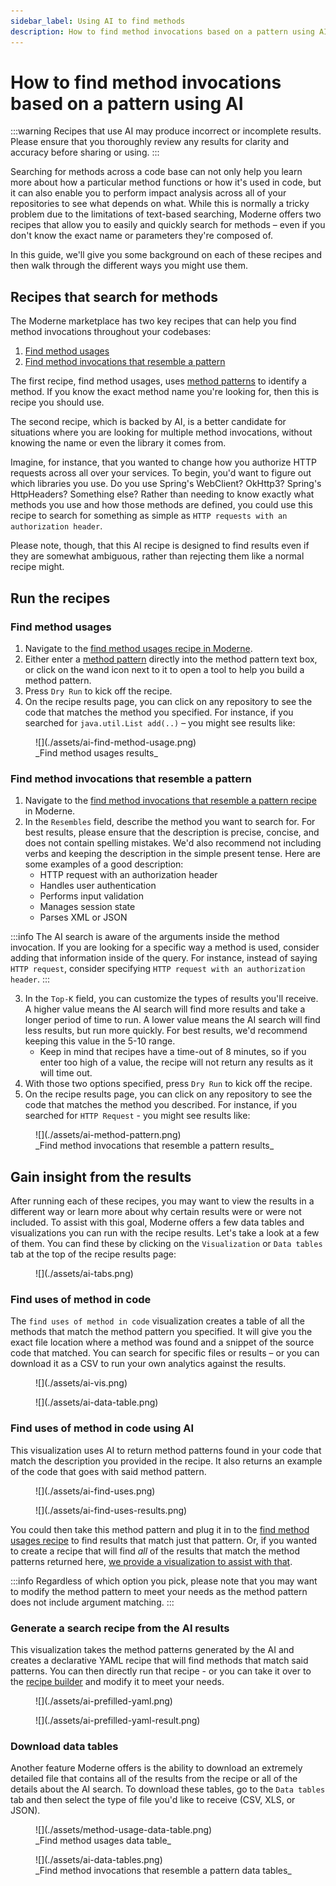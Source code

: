 ```yaml
---
sidebar_label: Using AI to find methods
description: How to find method invocations based on a pattern using AI.
---
```


# How to find method invocations based on a pattern using AI

:::warning
Recipes that use AI may produce incorrect or incomplete results. Please ensure that you thoroughly review any results for clarity and accuracy before sharing or using.
:::

Searching for methods across a code base can not only help you learn more about how a particular method functions or how it's used in code, but it can also enable you to perform impact analysis across all of your repositories to see what depends on what. While this is normally a tricky problem due to the limitations of text-based searching, Moderne offers two recipes that allow you to easily and quickly search for methods – even if you don't know the exact name or parameters they're composed of.

In this guide, we'll give you some background on each of these recipes and then walk through the different ways you might use them.

## Recipes that search for methods

The Moderne marketplace has two key recipes that can help you find method invocations throughout your codebases:

1. [Find method usages](https://app.moderne.io/recipes/org.openrewrite.java.search.FindMethods)
2. [Find method invocations that resemble a pattern](https://app.moderne.io/recipes/io.moderne.ai.research.FindCodeThatResembles)

The first recipe, find method usages, uses [method patterns](https://docs.openrewrite.org/reference/method-patterns) to identify a method. If you know the exact method name you're looking for, then this is recipe you should use.

The second recipe, which is backed by AI, is a better candidate for situations where you are looking for multiple method invocations, without knowing the name or even the library it comes from.

Imagine, for instance, that you wanted to change how you authorize HTTP requests across all over your services. To begin, you'd want to figure out which libraries you use. Do you use Spring's WebClient? OkHttp3? Spring's HttpHeaders? Something else? Rather than needing to know exactly what methods you use and how those methods are defined, you could use this recipe to search for something as simple as `HTTP requests with an authorization header`.

Please note, though, that this AI recipe is designed to find results even if they are somewhat ambiguous, rather than rejecting them like a normal recipe might.

## Run the recipes

### Find method usages

1. Navigate to the [find method usages recipe in Moderne](https://app.moderne.io/recipes/org.openrewrite.java.search.FindMethods).
2. Either enter a [method pattern](https://docs.openrewrite.org/reference/method-patterns) directly into the method pattern text box, or click on the wand icon next to it to open a tool to help you build a method pattern.
3. Press `Dry Run` to kick off the recipe.
4. On the recipe results page, you can click on any repository to see the code that matches the method you specified. For instance, if you searched for `java.util.List add(..)` – you might see results like:

<figure>
  ![](./assets/ai-find-method-usage.png)
  <figcaption>_Find method usages results_</figcaption>
</figure>

### Find method invocations that resemble a pattern

1. Navigate to the [find method invocations that resemble a pattern recipe](https://app.moderne.io/recipes/io.moderne.ai.research.FindCodeThatResembles) in Moderne.
2. In the `Resembles` field, describe the method you want to search for. For best results, please ensure that the description is precise, concise, and does not contain spelling mistakes. We'd also recommend not including verbs and keeping the description in the simple present tense. Here are some examples of a good description:
   * HTTP request with an authorization header
   * Handles user authentication
   * Performs input validation
   * Manages session state
   * Parses XML or JSON

:::info
The AI search is aware of the arguments inside the method invocation. If you are looking for a specific way a method is used, consider adding that information inside of the query. For instance, instead of saying `HTTP request`, consider specifying `HTTP request with an authorization header`.
:::

3. In the `Top-K` field, you can customize the types of results you'll receive. A higher value means the AI search will find more results and take a longer period of time to run. A lower value means the AI search will find less results, but run more quickly. For best results, we'd recommend keeping this value in the 5-10 range.
   * Keep in mind that recipes have a time-out of 8 minutes, so if you enter too high of a value, the recipe will not return any results as it will time out.
4. With those two options specified, press `Dry Run` to kick off the recipe.
5. On the recipe results page, you can click on any repository to see the code that matches the method you described. For instance, if you searched for `HTTP Request` - you might see results like:

<figure>
   ![](./assets/ai-method-pattern.png)
   <figcaption>_Find method invocations that resemble a pattern results_</figcaption>
</figure>

## Gain insight from the results

After running each of these recipes, you may want to view the results in a different way or learn more about why certain results were or were not included. To assist with this goal, Moderne offers a few data tables and visualizations you can run with the recipe results. Let's take a look at a few of them. You can find these by clicking on the `Visualization` or `Data tables` tab at the top of the recipe results page:

<figure>
  ![](./assets/ai-tabs.png)
  <figcaption></figcaption>
</figure>

### Find uses of method in code

The `find uses of method in code` visualization creates a table of all the methods that match the method pattern you specified. It will give you the exact file location where a method was found and a snippet of the source code that matched. You can search for specific files or results – or you can download it as a CSV to run your own analytics against the results.

<figure>
  ![](./assets/ai-vis.png)
  <figcaption></figcaption>
</figure>

<figure>
  ![](./assets/ai-data-table.png)
  <figcaption></figcaption>
</figure>

### Find uses of method in code using AI

This visualization uses AI to return method patterns found in your code that match the description you provided in the recipe. It also returns an example of the code that goes with said method pattern.

<figure>
  ![](./assets/ai-find-uses.png)
  <figcaption></figcaption>
</figure>

<figure>
  ![](./assets/ai-find-uses-results.png)
  <figcaption></figcaption>
</figure>

You could then take this method pattern and plug it in to the [find method usages recipe](https://app.moderne.io/recipes/org.openrewrite.java.search.FindMethods) to find results that match just that pattern. Or, if you wanted to create a recipe that will find _all_ of the results that match the method patterns returned here, [we provide a visualization to assist with that](#generate-a-search-recipe-from-the-ai-results).

:::info
Regardless of which option you pick, please note that you may want to modify the method pattern to meet your needs as the method pattern does not include argument matching.
:::

### Generate a search recipe from the AI results

This visualization takes the method patterns generated by the AI and creates a declarative YAML recipe that will find methods that match said patterns. You can then directly run that recipe - or you can take it over to the [recipe builder](./new-recipe-builder.md) and modify it to meet your needs.

<figure>
  ![](./assets/ai-prefilled-yaml.png)
  <figcaption></figcaption>
</figure>

<figure>
  ![](./assets/ai-prefilled-yaml-result.png)
  <figcaption></figcaption>
</figure>

### Download data tables

Another feature Moderne offers is the ability to download an extremely detailed file that contains all of the results from the recipe or all of the details about the AI search. To download these tables, go to the `Data tables` tab and then select the type of file you'd like to receive (CSV, XLS, or JSON).

<figure>
  ![](./assets/method-usage-data-table.png)
  <figcaption>_Find method usages data table_</figcaption>
</figure>

<figure>
  ![](./assets/ai-data-tables.png)
  <figcaption>_Find method invocations that resemble a pattern data tables_</figcaption>
</figure>
